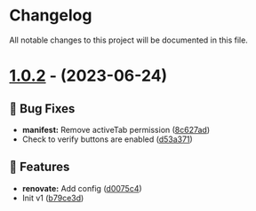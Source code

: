 # Changelog

All notable changes to this project will be documented in this file.

# [1.0.2](https://github.com/favware/cliff-jumper/tree/v1.0.2) - (2023-06-24)

## 🐛 Bug Fixes

- **manifest:** Remove activeTab permission ([8c627ad](https://github.com/favware/cliff-jumper/commit/8c627ad3b9390ff19b1341b54ef5ea27f8ce16d4))
- Check to verify buttons are enabled ([d53a371](https://github.com/favware/cliff-jumper/commit/d53a371dbbdc1b1b085dba3291a1c301daaedd6a))

## 🚀 Features

- **renovate:** Add config ([d0075c4](https://github.com/favware/cliff-jumper/commit/d0075c4eb1bfff4004cccfc2221ba1fe291d1ec5))
- Init v1 ([b79ce3d](https://github.com/favware/cliff-jumper/commit/b79ce3db87acdc6a791dd3630d5e4867f6600b82))


